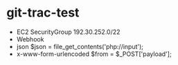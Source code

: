 # git-trac-test
* EC2 SecurityGroup 192.30.252.0/22
* Webhook
 * json
  $json = file_get_contents('php://input');
 * x-www-form-urlencoded
  $from = $_POST['payload'];
